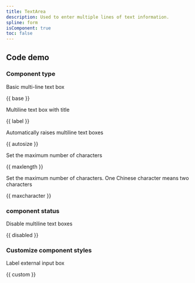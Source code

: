```yaml
---
title: TextArea
description: Used to enter multiple lines of text information.
spline: form
isComponent: true
toc: false
---
```


## Code demo

### Component type

Basic multi-line text box

{{ base }}

Multiline text box with title

{{ label }}

Automatically raises multiline text boxes

{{ autosize }}

Set the maximum number of characters

{{ maxlength }}

Set the maximum number of characters. One Chinese character means two characters

{{ maxcharacter }}

### component status

Disable multiline text boxes

{{ disabled }}

### Customize component styles

Label external input box

{{ custom }}
